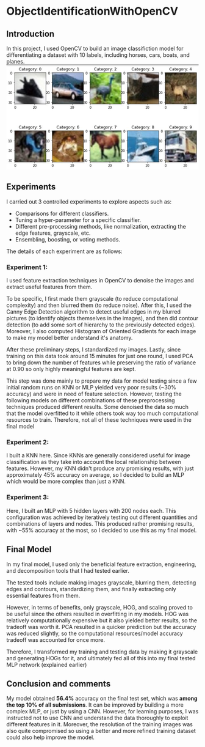 # ObjectIdentificationWithOpenCV

## Introduction

In this project, I used OpenCV to build an image classifiction model for differentiating a dataset with 10 labels, including horses, cars, boats, and planes.
![Images of labels](./dataset.jpg)

## Experiments

I carried out 3 controlled experiments to explore aspects such as:

- Comparisons for different classifiers. 
- Tuning a hyper-parameter for a specific classifier.
- Different pre-processing methods, like normalization, extracting the edge features, grayscale, etc.   
- Ensembling, boosting, or voting methods.

The details of each experiment are as follows:

### Experiment 1:
I used feature extraction techniques in OpenCV to denoise the images and extract useful features from them. 

To be specific, I first made them grayscale (to reduce computational complexity) and then blurred them (to reduce noise). After this, I used the Canny Edge Detection algorithm to detect useful edges in my blurred pictures (to identify objects themselves in the images), and then did contour detection (to add some sort of hierarchy to the previously detected edges). Moreover, I also computed Histogram of Oriented Gradients for each image to make my model better understand it's anatomy.

After these preliminary steps, I standardized my images. Lastly, since training on this data took around 15 minutes for just one round, I used PCA to bring down the number of features while preserving the ratio of variance at 0.90 so only highly meaningful features are kept.

This step was done mainly to prepare my data for model testing since a few initial random runs on KNN or MLP yielded very poor results (~30% accuracy) and were in need of feature selection. However, testing the following models on different combinations of these preprocessing techniques produced different results. Some denoised the data so much that the model overfitted to it while others took way too much computational resources to train. Therefore, not all of these techniques were used in the final model

### Experiment 2:
I built a KNN here. Since KNNs are generally considered useful for image classification as they take into account the local relationship between features. However, my KNN didn't produce any promising results, with just approximately 45% accuracy on average, so I decided to build an MLP which would be more complex than just a KNN.

### Experiment 3:
Here, I built an MLP with 5 hidden layers with 200 nodes each. This configuration was achieved by iteratively testing out different quantities and combinations of layers and nodes. This produced rather promising results, with ~55% accuracy at the most, so I decided to use this as my final model.

## Final Model

In my final model, I used only the beneficial feature extraction, engineering, and decomposition tools that I had tested earlier.

The tested tools include making images grayscale, blurring them, detecting edges and contours, standardizing them, and finally extracting only essential features from them. 

However, in terms of benefits, only grayscale, HOG, and scaling proved to be useful since the others resulted in overfitting in my models. HOG was relatively computationally expensive but it also yielded better results, so the tradeoff was worth it. PCA resulted in a quicker prediction but the accuracy was reduced slightly, so the computational resources/model accuracy tradeoff was accounted for once more.

Therefore, I transformed my training and testing data by making it grayscale and generating HOGs for it, and ultimately fed all of this into my final tested MLP network (explained earlier)

## Conclusion and comments

My model obtained **56.4%** accuracy on the final test set, which was **among the top 10% of all submissions**. It can be improved by building a more complex MLP, or just by using a CNN. However, for learning purposes, I was instructed not to use CNN and understand the data thoroughly to exploit different features in it. Moreover, the resolution of the training images was also quite compromised so using a better and more refined training dataset could also help improve the model.
